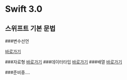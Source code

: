 # Swift 3.0
## 스위프트 기본 문법

###변수선언

[바로가기](https://github.com/yiheechan/swift/SwiftStudy.playground/Pages/변수선언.xcplaygroundpage/Contents.swift)

###자료형
[바로가기](https://github.com/yiheechan/swift/SwiftStudy.playground/Pages/자료형.xcplaygroundpage/Contents.swift)
###데이터타입
[바로가기](https://github.com/yiheechan/swift/SwiftStudy.playground/Pages/데이터타입.xcplaygroundpage/Contents.swift)
###배열
[바로가기](https://github.com/yiheechan/swift/SwiftStudy.playground/Pages/배열.xcplaygroundpage/Contents.swift)

###준비중....